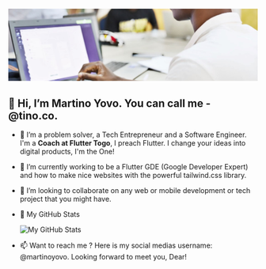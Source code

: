 ![Always Good Apps](https://github.com/martinoyovo/martinoyovo/blob/main/tino.co.jpg)
## 👋 Hi, I’m Martino Yovo. You can call me - @tino.co.
- 👀 I’m a problem solver, a Tech Entrepreneur and a Software Engineer. I'm a <strong>Coach at Flutter Togo</strong>, I preach Flutter. I change your ideas into digital products, I'm the One!
- 🌱 I’m currently working to be a Flutter GDE (Google Developer Expert) and how to make nice websites with the powerful tailwind.css library.
- 💞️ I’m looking to collaborate on any web or mobile development or tech project that you might have.
-  :gem: My GitHub Stats

    <!--
        ![](https://komarev.com/ghpvc/?username=martinoyovo)
    -->
    ![My GitHub Stats](https://github-readme-stats.vercel.app/api?username=martinoyovo&show_icons=true&count_private=true&bg_color=0D1117&border_radius=0&hide_title=true&text_color=FFF&icon_color=296ECA&)
<!-- -  :computer: Most used languages 

    [![Most used languages](https://github-readme-stats.vercel.app/api/top-langs/?username=martinoyovo&langs_count=5&hide_title=true&bg_color=0D1117&border_radius=0&hide_title=true&text_color=FFF&icon_color=296ECA)](https://github.com/martinoyovo/github-readme-stats)-->
- 📫 Want to reach me ? Here is my social medias username: @martinoyovo. Looking forward to meet you, Dear!


<!---
martinoyovo/martinoyovo is a ✨ special ✨ repository because its `README.md` (this file) appears on your GitHub profile.
You can click the Preview link to take a look at your changes.
--->
